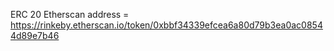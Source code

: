 ERC 20 Etherscan address = https://rinkeby.etherscan.io/token/0xbbf34339efcea6a80d79b3ea0ac08544d89e7b46

